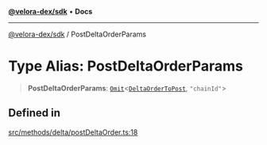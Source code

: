 [**@velora-dex/sdk**](../README.md) • **Docs**

***

[@velora-dex/sdk](../globals.md) / PostDeltaOrderParams

# Type Alias: PostDeltaOrderParams

> **PostDeltaOrderParams**: [`Omit`](../-internal-/type-aliases/Omit.md)\<[`DeltaOrderToPost`](../-internal-/type-aliases/DeltaOrderToPost.md), `"chainId"`\>

## Defined in

[src/methods/delta/postDeltaOrder.ts:18](https://github.com/paraswap/paraswap-sdk/blob/master/src/methods/delta/postDeltaOrder.ts#L18)
